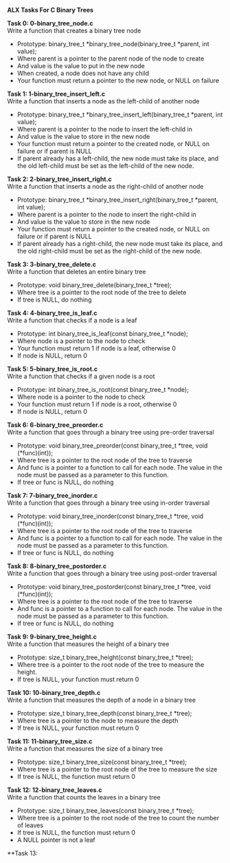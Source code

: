 **ALX Tasks For C Binary Trees**  

**Task 0: 0-binary_tree_node.c**  
Write a function that creates a binary tree node  
* Prototype: binary_tree_t *binary_tree_node(binary_tree_t *parent, int value);  
* Where parent is a pointer to the parent node of the node to create  
* And value is the value to put in the new node  
* When created, a node does not have any child  
* Your function must return a pointer to the new node, or NULL on failure  

**Task 1: 1-binary_tree_insert_left.c**  
Write a function that inserts a node as the left-child of another node  
* Prototype: binary_tree_t *binary_tree_insert_left(binary_tree_t *parent, int value);  
* Where parent is a pointer to the node to insert the left-child in  
* And value is the value to store in the new node  
* Your function must return a pointer to the created node, or NULL on failure or if parent is NULL  
*  If parent already has a left-child, the new node must take its place, and the old left-child must be set as the left-child of the new node.  

**Task 2: 2-binary_tree_insert_right.c**  
Write a function that inserts a node as the right-child of another node  
* Prototype: binary_tree_t *binary_tree_insert_right(binary_tree_t *parent, int value);  
* Where parent is a pointer to the node to insert the right-child in  
* And value is the value to store in the new node  
* Your function must return a pointer to the created node, or NULL on failure or if parent is NULL  
* If parent already has a right-child, the new node must take its place, and the old right-child must be set as the right-child of the new node.  

**Task 3: 3-binary_tree_delete.c**  
Write a function that deletes an entire binary tree  
* Prototype: void binary_tree_delete(binary_tree_t *tree);  
* Where tree is a pointer to the root node of the tree to delete  
* If tree is NULL, do nothing  

**Task 4: 4-binary_tree_is_leaf.c**  
Write a function that checks if a node is a leaf  
* Prototype: int binary_tree_is_leaf(const binary_tree_t *node);  
* Where node is a pointer to the node to check  
* Your function must return 1 if node is a leaf, otherwise 0  
* If node is NULL, return 0  

**Task 5: 5-binary_tree_is_root.c**  
Write a function that checks if a given node is a root  
* Prototype: int binary_tree_is_root(const binary_tree_t *node);  
* Where node is a pointer to the node to check  
* Your function must return 1 if node is a root, otherwise 0  
* If node is NULL, return 0  

**Task 6: 6-binary_tree_preorder.c**  
Write a function that goes through a binary tree using pre-order traversal  
* Prototype: void binary_tree_preorder(const binary_tree_t *tree, void (*func)(int));  
* Where tree is a pointer to the root node of the tree to traverse  
* And func is a pointer to a function to call for each node. The value in the node must be passed as a parameter to this function.  
* If tree or func is NULL, do nothing  

**Task 7: 7-binary_tree_inorder.c**  
Write a function that goes through a binary tree using in-order traversal  
* Prototype: void binary_tree_inorder(const binary_tree_t *tree, void (*func)(int));  
* Where tree is a pointer to the root node of the tree to traverse  
* And func is a pointer to a function to call for each node. The value in the node must be passed as a parameter to this function.  
* If tree or func is NULL, do nothing  

**Task 8: 8-binary_tree_postorder.c**  
Write a function that goes through a binary tree using post-order traversal  
* Prototype: void binary_tree_postorder(const binary_tree_t *tree, void (*func)(int));  
* Where tree is a pointer to the root node of the tree to traverse  
* And func is a pointer to a function to call for each node. The value in the node must be passed as a parameter to this function.  
* If tree or func is NULL, do nothing  

**Task 9: 9-binary_tree_height.c**  
Write a function that measures the height of a binary tree  
* Prototype: size_t binary_tree_height(const binary_tree_t *tree);  
* Where tree is a pointer to the root node of the tree to measure the height.  
* If tree is NULL, your function must return 0  

**Task 10: 10-binary_tree_depth.c**  
Write a function that measures the depth of a node in a binary tree  
* Prototype: size_t binary_tree_depth(const binary_tree_t *tree);  
* Where tree is a pointer to the node to measure the depth  
* If tree is NULL, your function must return 0  

**Task 11: 11-binary_tree_size.c**  
Write a function that measures the size of a binary tree  
* Prototype: size_t binary_tree_size(const binary_tree_t *tree);  
* Where tree is a pointer to the root node of the tree to measure the size  
* If tree is NULL, the function must return 0  

**Task 12: 12-binary_tree_leaves.c**  
Write a function that counts the leaves in a binary tree  
* Prototype: size_t binary_tree_leaves(const binary_tree_t *tree);  
* Where tree is a pointer to the root node of the tree to count the number of leaves  
* If tree is NULL, the function must return 0  
* A NULL pointer is not a leaf  

**Task 13:
